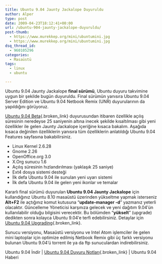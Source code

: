 ```yaml
---
title: Ubuntu 9.04 Jaunty Jackalope Duyuruldu
author: Alper
type: post
date: 2009-04-23T18:12:41+00:00
url: /ubuntu-904-jaunty-jackalope-duyuruldu/
post-thumb:
  - https://www.murekkep.org/mini/ubuntumini.jpg
  - https://www.murekkep.org/mini/ubuntumini.jpg
dsq_thread_id:
  - 960105296
categories:
  - Masaüstü
tags:
  - linux
  - ubuntu

---
```

Ubuntu 9.04 Jaunty Jackalope **final sürümü**, Ubuntu duyuru takvimine uygun bir şekilde bugün duyuruldu. Final sürümün yanısıra Ubuntu 9.04 Server Edition ve Ubuntu 9.04 Netbook Remix (UNR) duyurularının da yapıldığını görüyoruz. 

[Ubuntu 9.04 Beta][1]{.broken_link} duyurusundan itibaren özellikle açılış süresinin neredeyse 25 saniyenin altına inecek şekilde kısaltılması gibi yeni özellikler ile gelen Jaunty Jackalope içeriğine kısaca bakalım. Aşağıda kısaca değinilen özelliklerin yanısıra tüm özelliklerin anlatıldığı Ubuntu 9.04 Features sayfasına bakabilirsiniz.<!--more-->

  * Linux Kernel 2.6.28
  * Gnome 2.26
  * OpenOffice.org 3.0
  * X.Org sunucu 1.6
  * Açılış süresinin hızlandırılması (yaklaşık 25 saniye)
  * Ext4 dosya sistemi desteği
  * İlk defa Ubuntu 9.04 ile sunulan yeni uyarı sistemi
  * İlk defa Ubuntu 9.04 ile gelen yeni ikonlar ve temalar

Kararlı final sürümü duyurulan **Ubuntu 9.04 Jaunty Jackalope** için kullandığınız Ubuntu 8.10 masaüstü üzerinden yükseltme yapmak isterseniz **Alt+F2** ile açtığınız komut kutusuna “**update-manager -d**” yazmanız yeterli olacaktır. Güncelleme Yöneticisi karşınıza gelecek ve yeni dağıtım 9.04′ün kullanılabilir olduğu bilgisini verecektir. Bu bölümden “**yükselt**” (upgrade) dedikten sonra kolayca Ubuntu 9.04′e terfi edebilirsiniz. Detaylar için [Ubuntu 9.04 Upgrading][2]{.broken_link}.

Sunucu versiyonu, Masaüstü versiyonu ve Intel Atom işlemciler ile gelen mini laptoplar için optimize edilmiş Netbook Remix gibi üç farklı versiyonu bulunan Ubuntu 9.04&#8217;ü torrent ile ya da ftp sunuculardan indirebilirsiniz. 

Ubuntu 9.04 İndir | [Ubuntu 9.04 Duyuru Notları][3]{.broken_link} | Ubuntu 9.04 Haberi

 [1]: https://www.murekkep.org/ubuntu-904-jaunty-jackalope-beta-hazir-1667
 [2]: https://www.ubuntu.com/getubuntu/upgrading
 [3]: https://www.ubuntu.com/getubuntu/releasenotes/904